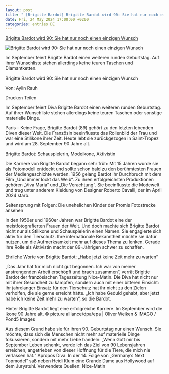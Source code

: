 ```yaml
---
layout: post
title: " [Brigitte Bardot] Brigitte Bardot wird 90: Sie hat nur noch einen einzigen Wunsch"
date: Fri, 24 May 2024 17:00:00 +0200
categories: entries DE
---
```

[Brigitte Bardot wird 90: Sie hat nur noch einen einzigen Wunsch](https://www.merkur.de/boulevard/frankreich-mode-brigitte-bardot-schauspielerin-ikone-diva-90-geburtstag-wunsch-zr-93086546.html)

![Brigitte Bardot wird 90: Sie hat nur noch einen einzigen Wunsch](https://www.merkur.de/assets/images/34/639/34639103-brigitte-bardot-erfolgreiche-karriere-ikone-geburtstag-Wfe.jpg)

Im September feiert Brigitte Bardot einen weiteren runden Geburtstag. Auf ihrer Wunschliste stehen allerdings keine teuren Taschen und Diamantketten.

Brigitte Bardot wird 90: Sie hat nur noch einen einzigen Wunsch

Von: Aylin Rauh

Drucken Teilen

Im September feiert Diva Brigitte Bardot einen weiteren runden Geburtstag. Auf ihrer Wunschliste stehen allerdings keine teuren Taschen oder sonstige materielle Dinge.

Paris – Keine Frage, Brigitte Bardot (89) gehört zu den letzten lebenden Diven dieser Welt. Die Französin beeinflusste das Rollenbild der Frau und war eine Stilikone ihrer Zeit. Heute lebt sie zurückgezogen in Saint-Tropez und wird am 28. September 90 Jahre alt.

Brigitte Bardot: Schauspielerin, Modeikone, Aktivistin

Die Karriere von Brigitte Bardot begann sehr früh: Mit 15 Jahren wurde sie als Fotomodell entdeckt und sollte schon bald zu den berühmtesten Frauen der Mediengeschichte werden. 1956 gelang Bardot ihr Durchbruch mit dem Film „Und immer lockt das Weib“. Zu ihren erfolgreichsten Produktionen gehören „Viva Maria“ und „Die Verachtung“. Sie beeinflusste die Modewelt und trug unter anderem Kleidung von Designer Roberto Cavalli, der im April 2024 starb.

Seitensprung mit Folgen: Die unehelichen Kinder der Promis Fotostrecke ansehen

In den 1950er und 1960er Jahren war Brigitte Bardot eine der meistfotografierten Frauen der Welt. Und doch machte sich Brigitte Bardot nicht nur als Stilikone und Schauspielerin einen Namen. Sie engagierte sich aktiv für den Tierschutz. Ihre internationale Bekanntheit möchte sie dafür nutzen, um die Aufmerksamkeit mehr auf dieses Thema zu lenken. Gerade ihre Rolle als Aktivistin macht der 89-Jährigen schwer zu schaffen.

Ehrliche Worte von Brigitte Bardot: „Habe jetzt keine Zeit mehr zu warten“

„Das Jahr hat für mich nicht gut begonnen. Ich war von meiner anstrengenden Arbeit erschöpft und brach zusammen“, verrät Brigitte Bardot der französischen Tageszeitung Nice-Matin. Die Diva hat nicht nur mit ihrer Gesundheit zu kämpfen, sondern auch mit einer bitteren Einsicht: Ihr jahrelanger Einsatz für den Tierschutz hat ihr nicht zu den Zielen verholfen, die sie gerne erreicht hätte. „Ich habe Geduld gehabt, aber jetzt habe ich keine Zeit mehr zu warten“, so die Bardot.

Hinter Brigitte Bardot liegt eine erfolgreiche Karriere. Im September wird die Ikone 90 Jahre alt. © picture alliance/dpa/epa | Oliver Weiken & IMAGO / Pond5 Images

Aus diesem Grund habe sie für ihren 90. Geburtstag nur einen Wunsch. Sie möchte, dass sich die Menschen nicht mehr auf materielle Dinge fokussieren, sondern mit mehr Liebe handeln: „Wenn Gott mir bis September Leben schenkt, werde ich das Ziel von 90 Lebensjahren erreichen, angetrieben von dieser Hoffnung für die Tiere, die mich nie verlassen hat.“ Apropos Diva: In der 14. Folge von „Germany’s Next Topmodel“ saß neben Heidi Klum eine Grande Dame aus Hollywood auf dem Jurystuhl. Verwendete Quellen: Nice-Matin


